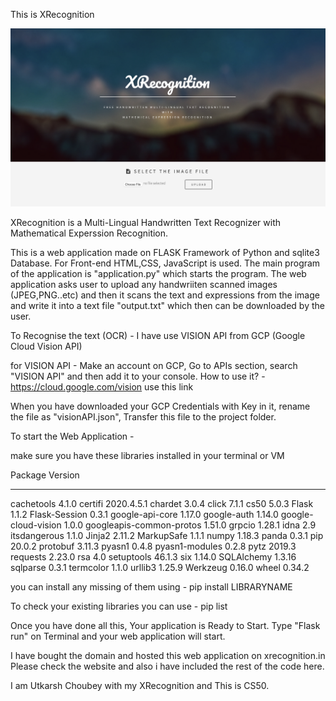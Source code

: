 This is XRecognition

![Screenshot](static/images/img.PNG)

XRecognition is a Multi-Lingual Handwritten Text Recognizer with Mathematical Experssion Recognition.

This is a web application made on FLASK Framework of Python and sqlite3 Database. For Front-end HTML,CSS, JavaScript is used.
The main program of the application is "application.py" which starts the program.
The web application asks user to upload any handwriiten scanned images (JPEG,PNG..etc)
and then it scans the text and expressions from the image and write it into a text file "output.txt" which then can be downloaded by the user.

To Recognise the text (OCR) - I have use VISION API from GCP (Google Cloud Vision API)

for VISION API - Make an account on GCP, Go to APIs section, search "VISION API" and then add it to your console.
How to use it? - https://cloud.google.com/vision use this link

When you have downloaded your GCP Credentials with Key in it, rename the file as "visionAPI.json", Transfer this file to the project folder.

To start the Web Application -

make sure you have these libraries installed in your terminal or VM

Package                  Version
------------------------ ----------
cachetools               4.1.0
certifi                  2020.4.5.1
chardet                  3.0.4
click                    7.1.1
cs50                     5.0.3
Flask                    1.1.2
Flask-Session            0.3.1
google-api-core          1.17.0
google-auth              1.14.0
google-cloud-vision      1.0.0
googleapis-common-protos 1.51.0
grpcio                   1.28.1
idna                     2.9
itsdangerous             1.1.0
Jinja2                   2.11.2
MarkupSafe               1.1.1
numpy                    1.18.3
panda                    0.3.1
pip                      20.0.2
protobuf                 3.11.3
pyasn1                   0.4.8
pyasn1-modules           0.2.8
pytz                     2019.3
requests                 2.23.0
rsa                      4.0
setuptools               46.1.3
six                      1.14.0
SQLAlchemy               1.3.16
sqlparse                 0.3.1
termcolor                1.1.0
urllib3                  1.25.9
Werkzeug                 0.16.0
wheel                    0.34.2


you can install any missing of them using - pip install LIBRARYNAME

To check your existing libraries you can use - pip list

Once you have done all this, Your application is Ready to Start.
Type "Flask run" on Terminal and your web application will start.

I have bought the domain and hosted this web application on xrecognition.in
Please check the website and also i have included the rest of the code here.

I am Utkarsh Choubey with my XRecognition and This is CS50.
